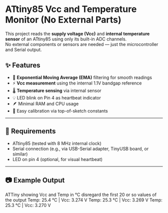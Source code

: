 # ATtiny85 Vcc and Temperature Monitor (No External Parts)

This project reads the **supply voltage (Vcc)** and **internal temperature sensor** of an ATtiny85 using only its built-in ADC channels.  
No external components or sensors are needed — just the microcontroller and Serial output.

## ✨ Features

- 🧠 **Exponential Moving Average (EMA)** filtering for smooth readings  
- ⚡ **Vcc measurement** using the internal 1.1V bandgap reference  
- 🌡️ **Temperature sensing** via internal sensor  
- 💡 LED blink on Pin 4 as heartbeat indicator  
- 🪶 Minimal RAM and CPU usage  
- 🔧 Easy calibration via top-of-sketch constants

---

## 🧰 Requirements

- ATtiny85 (tested with 8 MHz internal clock)
- Serial connection (e.g., via USB-Serial adapter, TinyUSB board, or similar)
- LED on pin 4 (optional, for visual heartbeat)

---

## 📷 Example Output
ATTiny showing Vcc and Temp in °C
disregard the first 20 or so values of the output
Temp: 25.4 °C | Vcc: 3.274 V
Temp: 25.3 °C | Vcc: 3.269 V
Temp: 25.3 °C | Vcc: 3.270 V

